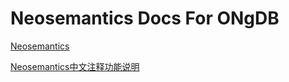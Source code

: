 # Neosemantics Docs For ONgDB

[Neosemantics](https://github.com/ongdb-contrib/neosemantics)

[Neosemantics中文注释功能说明](public/docs/html/_reference_zh.html)
